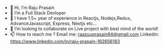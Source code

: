 - 👋 Hi, I’m Raju Prasain
- 👀 I’m a Full Stack Devloper
- 🌱 I have 1.5+ year of experience in Reactjs, Nodejs,Redux, AdvanceJavascript, Express, Nextjs etc...
- 💞️ I’m looking to collaborate on Live project with best mind of the world!
- 📫 How to reach me ?
Email me: raazuuprasain94@gmail.com
Linkedin: https://www.linkedin.com/in/raju-prasain-162656183
